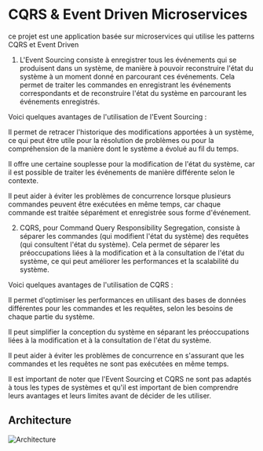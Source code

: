 
# CQRS & Event Driven Microservices
ce projet est une application basée sur microservices qui utilise les patterns CQRS et Event Driven

1. L'Event Sourcing consiste à enregistrer tous les événements qui se produisent dans un système, de manière à pouvoir reconstruire l'état du système à un moment donné en parcourant ces événements. Cela permet de traiter les commandes en enregistrant les événements correspondants et de reconstruire l'état du système en parcourant les événements enregistrés.

Voici quelques avantages de l'utilisation de l'Event Sourcing :

Il permet de retracer l'historique des modifications apportées à un système, ce qui peut être utile pour la résolution de problèmes ou pour la compréhension de la manière dont le système a évolué au fil du temps.

Il offre une certaine souplesse pour la modification de l'état du système, car il est possible de traiter les événements de manière différente selon le contexte.

Il peut aider à éviter les problèmes de concurrence lorsque plusieurs commandes peuvent être exécutées en même temps, car chaque commande est traitée séparément et enregistrée sous forme d'événement.

2. CQRS, pour Command Query Responsibility Segregation, consiste à séparer les commandes (qui modifient l'état du système) des requêtes (qui consultent l'état du système). Cela permet de séparer les préoccupations liées à la modification et à la consultation de l'état du système, ce qui peut améliorer les performances et la scalabilité du système.

Voici quelques avantages de l'utilisation de CQRS :

Il permet d'optimiser les performances en utilisant des bases de données différentes pour les commandes et les requêtes, selon les besoins de chaque partie du système.

Il peut simplifier la conception du système en séparant les préoccupations liées à la modification et à la consultation de l'état du système.

Il peut aider à éviter les problèmes de concurrence en s'assurant que les commandes et les requêtes ne sont pas exécutées en même temps.

Il est important de noter que l'Event Sourcing et CQRS ne sont pas adaptés à tous les types de systèmes et qu'il est important de bien comprendre leurs avantages et leurs limites avant de décider de les utiliser.

## Architecture
![Architecture](https://user-images.githubusercontent.com/57298219/199542569-0782f133-8b66-4412-a447-a21788b8f735.jpg)

